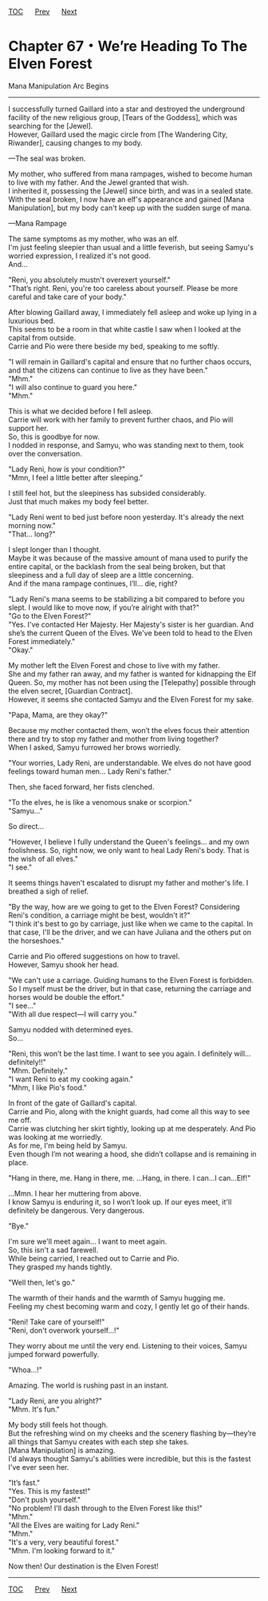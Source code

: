 [TOC](../readme.md)&nbsp;&nbsp;&nbsp;&nbsp;&nbsp;&nbsp;[Prev](Section_0066.md)&nbsp;&nbsp;&nbsp;&nbsp;&nbsp;&nbsp;[Next](Section_0068.md)



# Chapter 67・We’re Heading To The Elven Forest

Mana Manipulation Arc Begins  

------------------------------------------------------------------------

  
I successfully turned Gaillard into a star and destroyed the underground
facility of the new religious group, \[Tears of the Goddess\], which was
searching for the \[Jewel\].  
However, Gaillard used the magic circle from \[The Wandering City,
Riwander\], causing changes to my body.  
  
—The seal was broken.  
  
My mother, who suffered from mana rampages, wished to become human to
live with my father. And the Jewel granted that wish.  
I inherited it, possessing the \[Jewel\] since birth, and was in a
sealed state.  
With the seal broken, I now have an elf's appearance and gained \[Mana
Manipulation\], but my body can't keep up with the sudden surge of
mana.  
  
—Mana Rampage  
  
The same symptoms as my mother, who was an elf.  
I'm just feeling sleepier than usual and a little feverish, but seeing
Samyu's worried expression, I realized it's not good.  
And…  
  
"Reni, you absolutely mustn't overexert yourself."  
"That’s right. Reni, you're too careless about yourself. Please be more
careful and take care of your body."  
  
After blowing Gaillard away, I immediately fell asleep and woke up lying
in a luxurious bed.  
This seems to be a room in that white castle I saw when I looked at the
capital from outside.  
Carrie and Pio were there beside my bed, speaking to me softly.  
  
"I will remain in Gaillard's capital and ensure that no further chaos
occurs, and that the citizens can continue to live as they have been."  
"Mhm."  
"I will also continue to guard you here."  
"Mhm."  
  
This is what we decided before I fell asleep.  
Carrie will work with her family to prevent further chaos, and Pio will
support her.  
So, this is goodbye for now.  
I nodded in response, and Samyu, who was standing next to them, took
over the conversation.  
  
"Lady Reni, how is your condition?"  
"Mmn, I feel a little better after sleeping."  
  
I still feel hot, but the sleepiness has subsided considerably.  
Just that much makes my body feel better.  
  
"Lady Reni went to bed just before noon yesterday. It's already the next
morning now."  
"That… long?"  
  
I slept longer than I thought.  
Maybe it was because of the massive amount of mana used to purify the
entire capital, or the backlash from the seal being broken, but that
sleepiness and a full day of sleep are a little concerning.  
And if the mana rampage continues, I’ll… die, right?  
  
"Lady Reni's mana seems to be stabilizing a bit compared to before you
slept. I would like to move now, if you’re alright with that?"  
"Go to the Elven Forest?"  
"Yes. I've contacted Her Majesty. Her Majesty's sister is her guardian.
And she’s the current Queen of the Elves. We've been told to head to the
Elven Forest immediately."  
"Okay."  
  
My mother left the Elven Forest and chose to live with my father.  
She and my father ran away, and my father is wanted for kidnapping the
Elf Queen. So, my mother has not been using the \[Telepathy\] possible
through the elven secret, \[Guardian Contract\].  
However, it seems she contacted Samyu and the Elven Forest for my
sake.  
  
"Papa, Mama, are they okay?"  
  
Because my mother contacted them, won’t the elves focus their attention
there and try to stop my father and mother from living together?  
When I asked, Samyu furrowed her brows worriedly.  
  
"Your worries, Lady Reni, are understandable. We elves do not have good
feelings toward human men… Lady Reni's father."  
  
Then, she faced forward, her fists clenched.  
  
"To the elves, he is like a venomous snake or scorpion."  
"Samyu…"  
  
So direct…  
  
"However, I believe I fully understand the Queen's feelings… and my own
foolishness. So, right now, we only want to heal Lady Reni's body. That
is the wish of all elves."  
"I see."  
  
It seems things haven't escalated to disrupt my father and mother's
life. I breathed a sigh of relief.  
  
"By the way, how are we going to get to the Elven Forest? Considering
Reni's condition, a carriage might be best, wouldn't it?"  
"I think it's best to go by carriage, just like when we came to the
capital. In that case, I'll be the driver, and we can have Juliana and
the others put on the horseshoes."  
  
Carrie and Pio offered suggestions on how to travel.  
However, Samyu shook her head.  
  
"We can't use a carriage. Guiding humans to the Elven Forest is
forbidden. So I myself must be the driver, but in that case, returning
the carriage and horses would be double the effort."  
"I see…"  
"With all due respect—I will carry you."  
  
Samyu nodded with determined eyes.  
So…  
  
"Reni, this won’t be the last time. I want to see you again. I
definitely will… definitely!!"  
"Mhm. Definitely."  
"I want Reni to eat my cooking again."  
"Mhm, I like Pio's food."  
  
In front of the gate of Gaillard's capital.  
Carrie and Pio, along with the knight guards, had come all this way to
see me off.  
Carrie was clutching her skirt tightly, looking up at me desperately.
And Pio was looking at me worriedly.  
As for me, I'm being held by Samyu.  
Even though I’m not wearing a hood, she didn’t collapse and is remaining
in place.  
  
"Hang in there, me. Hang in there, me. ...Hang, in there. I can...I
can...Elf!"  
  
…Mmn. I hear her muttering from above.  
I know Samyu is enduring it, so I won’t look up. If our eyes meet, it'll
definitely be dangerous. Very dangerous.  
  
"Bye."  
  
I'm sure we'll meet again… I want to meet again.  
So, this isn't a sad farewell.  
While being carried, I reached out to Carrie and Pio.  
They grasped my hands tightly.  
  
"Well then, let's go."  
  
The warmth of their hands and the warmth of Samyu hugging me.  
Feeling my chest becoming warm and cozy, I gently let go of their
hands.  
  
"Reni! Take care of yourself!"  
"Reni, don't overwork yourself…!"  
  
They worry about me until the very end. Listening to their voices, Samyu
jumped forward powerfully.  
  
"Whoa…!"  
  
Amazing. The world is rushing past in an instant.  
  
"Lady Reni, are you alright?"  
"Mhm. It's fun."  
  
My body still feels hot though.  
But the refreshing wind on my cheeks and the scenery flashing by—they’re
all things that Samyu creates with each step she takes.  
\[Mana Manipulation\] is amazing.  
I'd always thought Samyu's abilities were incredible, but this is the
fastest I've ever seen her.  
  
"It’s fast."  
"Yes. This is my fastest!"  
"Don't push yourself."  
"No problem! I'll dash through to the Elven Forest like this!"  
"Mhm."  
"All the Elves are waiting for Lady Reni."  
"Mhm."  
"It's a very, very beautiful forest."  
"Mhm. I'm looking forward to it."  
  
Now then! Our destination is the Elven Forest!  
  
  
  


---
[TOC](../readme.md)&nbsp;&nbsp;&nbsp;&nbsp;&nbsp;&nbsp;[Prev](Section_0066.md)&nbsp;&nbsp;&nbsp;&nbsp;&nbsp;&nbsp;[Next](Section_0068.md)

